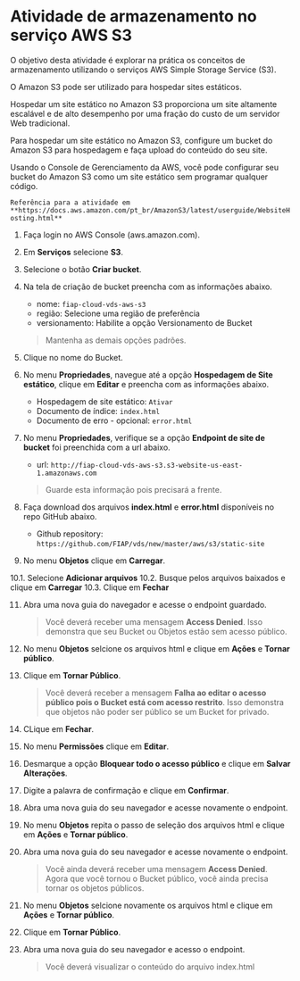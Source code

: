 # Atividade de armazenamento no serviço AWS S3 #

O objetivo desta atividade é explorar na prática os conceitos de armazenamento utilizando o serviços AWS Simple Storage Service (S3). 

O Amazon S3 pode ser utilizado para hospedar sites estáticos.

Hospedar um site estático no Amazon S3 proporciona um site altamente escalável e de alto desempenho por uma fração do custo de um servidor Web tradicional.

Para hospedar um site estático no Amazon S3, configure um bucket do Amazon S3 para hospedagem e faça upload do conteúdo do seu site.

Usando o Console de Gerenciamento da AWS, você pode configurar seu bucket do Amazon S3 como um site estático sem programar qualquer código.

`Referência para a atividade em **https://docs.aws.amazon.com/pt_br/AmazonS3/latest/userguide/WebsiteHosting.html**`


1. Faça login no AWS Console (aws.amazon.com).

3. Em **Serviços** selecione **S3**.

4. Selecione o botão **Criar bucket**.

5. Na tela de criação de bucket preencha com as informações abaixo.

   - nome: `fiap-cloud-vds-aws-s3`
   - região: Selecione uma região de preferência
   - versionamento: Habilite a opção Versionamento de Bucket

   > Mantenha as demais opções padrões. 

6. Clique no nome do Bucket.

7. No menu **Propriedades**, navegue até a opção **Hospedagem de Site estático**, clique em **Editar** e preencha com as informações abaixo.

   - Hospedagem de site estático: `Ativar`
   - Documento de índice: `index.html`
   - Documento de erro - opcional: `error.html`

8. No menu **Propriedades**, verifique se a opção **Endpoint de site de bucket** foi preenchida com a url abaixo.

   - url: `http://fiap-cloud-vds-aws-s3.s3-website-us-east-1.amazonaws.com`

   > Guarde esta informação pois precisará a frente.

9. Faça download dos arquivos **index.html** e **error.html** disponíveis no repo GitHub abaixo.
 
   - Github repository: `https://github.com/FIAP/vds/new/master/aws/s3/static-site`

10. No menu **Objetos** clique em **Carregar**.

10.1. Selecione **Adicionar arquivos**
10.2. Busque pelos arquivos baixados e clique em **Carregar**
10.3. Clique em **Fechar**

11. Abra uma nova guia do navegador e acesse o endpoint guardado.

    > Você deverá receber uma mensagem **Access Denied**.
    > Isso demonstra que seu Bucket ou Objetos estão sem acesso público. 

12. No menu **Objetos** selcione os arquivos html e clique em **Ações** e **Tornar público**.

13. Clique em **Tornar Público**.

    > Você deverá receber a mensagem **Falha ao editar o acesso público pois o Bucket está com acesso restrito**. 
    > Isso demonstra que objetos não poder ser público se um Bucket for privado. 

14. CLique em **Fechar**.

15. No menu **Permissões** clique em **Editar**.

16. Desmarque a opção **Bloquear todo o acesso público** e clique em **Salvar Alterações**.

17. Digite a palavra de confirmação e clique em **Confirmar**.

18. Abra uma nova guia do seu navegador e acesse novamente o endpoint.

19. No menu **Objetos** repita o passo de seleção dos arquivos html e clique em **Ações** e **Tornar público**.

20. Abra uma nova guia do seu navegador e acesse novamente o endpoint.

    > Você ainda deverá receber uma mensagem **Access Denied**. 
    > Agora que você tornou o Bucket público, você ainda precisa tornar os objetos públicos. 

21. No menu **Objetos** selcione novamente os arquivos html e clique em **Ações** e **Tornar público**.

22. Clique em **Tornar Público**.

23. Abra uma nova guia do seu navegador e acesso o endpoint.

    > Você deverá visualizar o conteúdo do arquivo index.html 

